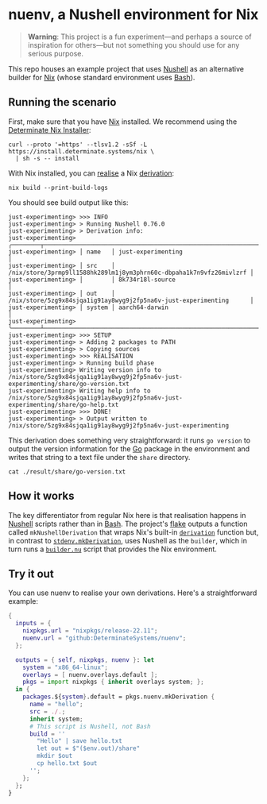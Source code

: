 # nuenv, a Nushell environment for Nix

> **Warning**: This project is a fun experiment&mdash;and perhaps a source of inspiration for
> others&mdash;but not something you should use for any serious purpose.

This repo houses an example project that uses [Nushell] as an alternative builder for [Nix] (whose standard environment uses [Bash]).

## Running the scenario

First, make sure that you have [Nix] installed. We recommend using the [Determinate Nix Installer][dni]:

```shell
curl --proto '=https' --tlsv1.2 -sSf -L https://install.determinate.systems/nix \
  | sh -s -- install
```

With Nix installed, you can [realise] a Nix [derivation]:

```shell
nix build --print-build-logs
```

You should see build output like this:

```shell
just-experimenting> >>> INFO
just-experimenting> > Running Nushell 0.76.0
just-experimenting> > Derivation info:
just-experimenting> ╭────────┬─────────────────────────────────────────────────────────────────────╮
just-experimenting> │ name   │ just-experimenting                                                  │
just-experimenting> │ src    │ /nix/store/3prmp9ll1588hk289lm1j8ym3phrn60c-dbpaha1k7n9vfz26mivlzrf │
just-experimenting> │        │ 8k734r18l-source                                                    │
just-experimenting> │ out    │ /nix/store/5zg9x84sjqa1ig91ay8wyg9j2fp5na6v-just-experimenting      │
just-experimenting> │ system │ aarch64-darwin                                                      │
just-experimenting> ╰────────┴─────────────────────────────────────────────────────────────────────╯
just-experimenting> >>> SETUP
just-experimenting> > Adding 2 packages to PATH
just-experimenting> > Copying sources
just-experimenting> >>> REALISATION
just-experimenting> > Running build phase
just-experimenting> Writing version info to /nix/store/5zg9x84sjqa1ig91ay8wyg9j2fp5na6v-just-experimenting/share/go-version.txt
just-experimenting> Writing help info to /nix/store/5zg9x84sjqa1ig91ay8wyg9j2fp5na6v-just-experimenting/share/go-help.txt
just-experimenting> >>> DONE!
just-experimenting> > Output written to /nix/store/5zg9x84sjqa1ig91ay8wyg9j2fp5na6v-just-experimenting
```

This derivation does something very straightforward: it runs `go version` to output the version information for the [Go] package in the environment and writes that string to a text file under the `share` directory.

```shell
cat ./result/share/go-version.txt
```

## How it works

The key differentiator from regular Nix here is that realisation happens in [Nushell] scripts rather than in [Bash]. The project's [flake] outputs a function called `mkNushellDerivation` that wraps Nix's built-in [`derivation`][derivation] function but, in contrast to [`stdenv.mkDerivation`][stdenv], uses Nushell as the `builder`, which in turn runs a [`builder.nu`](./builder.nu) script that provides the Nix environment.

## Try it out

You can use nuenv to realise your own derivations. Here's a straightforward example:

```nix
{
  inputs = {
    nixpkgs.url = "nixpkgs/release-22.11";
    nuenv.url = "github:DeterminateSystems/nuenv";
  };

  outputs = { self, nixpkgs, nuenv }: let
    system = "x86_64-linux";
    overlays = [ nuenv.overlays.default ];
    pkgs = import nixpkgs { inherit overlays system; };
  in {
    packages.${system}.default = pkgs.nuenv.mkDerivation {
      name = "hello";
      src = ./.;
      inherit system;
      # This script is Nushell, not Bash
      build = ''
        "Hello" | save hello.txt
        let out = $"($env.out)/share"
        mkdir $out
        cp hello.txt $out
      '';
    };
  };
}
```

[bash]: https://gnu.org/software/bash
[derivation]: https://zero-to-nix.com/concepts/derivations
[flake]: https://zero-to-nix.com/concepts/flakes
[dni]: https://github.com/DeterminateSystems/nix-installer
[go]: https://golang.org
[nix]: https://nixos.org
[nushell]: https://nushell.sh
[realise]: https://zero-to-nix.com/concepts/realisation
[stdenv]: https://ryantm.github.io/nixpkgs/stdenv/stdenv
